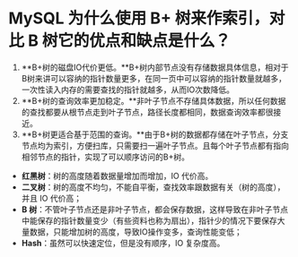 # MySQL 为什么使用 B+ 树来作索引，对比 B 树它的优点和缺点是什么？

1. **B+树的磁盘IO代价更低。**B+树内部节点没有存储数据具体信息，相对于B树来讲可以容纳的指针数量更多，在同一页中可以容纳的指针数量就越多，一次性读入内存的需要查找的指针就越多，从而IO次数降低。
2. **B+树的查询效率更加稳定。**非叶子节点不存储具体数据，所以任何数据的查找都要从根节点走到叶子节点，路径长度都相同，数据查询效率都很接近。
3. **B+树更适合基于范围的查询。**由于B+树的数据都存储在叶子节点，分支节点均为索引，方便扫库，只需要扫一遍叶子节点。且每个叶子节点都有指向相邻节点的指针，实现了可以顺序访问的B+树。

- **红黑树**：树的高度随着数据量增加而增加，IO 代价高。
- **二叉树**：树的高度不均匀，不能自平衡，查找效率跟数据有关（树的高度），并且 IO 代价高；
- **B 树**：不管叶子节点还是非叶子节点，都会保存数据，这样导致在非叶子节点中能保存的指针数量变少（有些资料也称为扇出），指针少的情况下要保存大量数据，只能增加树的高度，导致IO操作变多，查询性能变低；
- **Hash**：虽然可以快速定位，但是没有顺序，IO 复杂度高。
